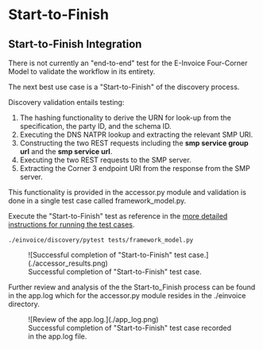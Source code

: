 # Start-to-Finish


## Start-to-Finish Integration

There is not currently an "end-to-end" test for the E-Invoice Four-Corner Model to validate the workflow in its entirety.  

The next best use case is a "Start-to-Finish" of the discovery process.  

Discovery validation entails testing:  
1. The hashing functionality to derive the URN for look-up from the specification, the party ID, and the schema ID.  
2. Executing the DNS NATPR lookup and extracting the relevant SMP URI.  
3. Constructing the two REST requests including the __smp service group url__ and the __smp service url__.  
4. Executing the two REST requests to the SMP server.  
5. Extracting the Corner 3 endpoint URI from the response from the SMP server.   

This functionality is provided in the accessor.py module and validation is done in a single test case called framework_model.py.

Execute the "Start-to-Finish" test as reference in the [more detailed instructions for running the test cases](./test_cases.md).
```
./einvoice/discovery/pytest tests/framework_model.py
```


<figure markdown>
  ![Successful completion of "Start-to-Finish" test case.](./accessor_results.png)
  <figcaption>Successful completion of "Start-to-Finish" test case.</figcaption>
</figure>


Further review and analysis of the the Start-to_Finish process can be found in the app.log which for the accessor.py module resides in the ./einvoice directory.

<figure markdown>
  ![Review of the app.log.](./app_log.png)
  <figcaption>Successful completion of "Start-to-Finish" test case recorded in the app.log file.</figcaption>
</figure>




<br/>
<br/>
<br/>